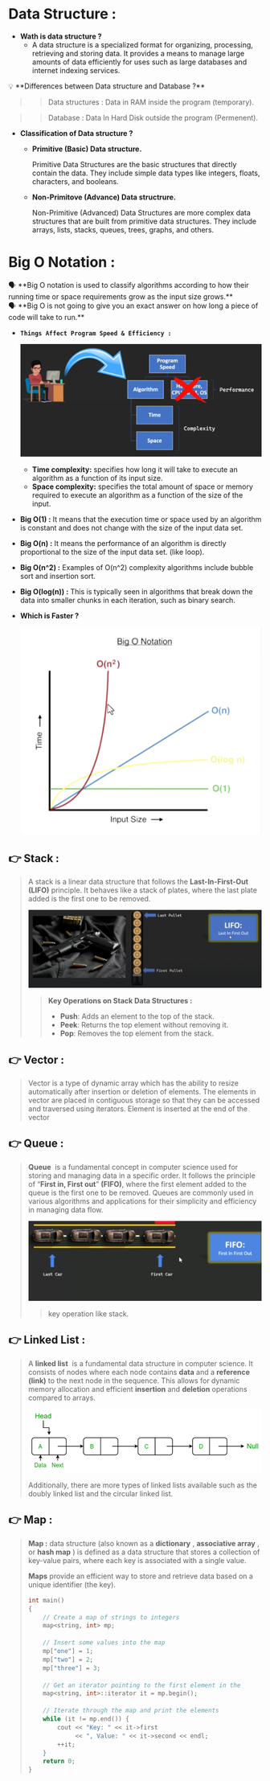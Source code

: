 # Data Structure :

- **Wath is data structure ?**
    - A data structure is a specialized format for organizing, processing, retrieving and storing data. It provides a means to manage large amounts of data efficiently for uses such as large databases and internet indexing services.

<aside>
💡 **Differences between Data structure and Database ?**

>> Data structures : Data in RAM inside the program (temporary).

>> Database : Data In Hard Disk outside the program (Permenent).

</aside>

- **Classification of Data structure ?**
    - **Primitive (Basic) Data structure.**
        
        Primitive Data Structures are the basic structures that directly contain the data. They include simple data types like integers, floats, characters, and booleans.
        
    - **Non-Primitove (Advance) Data structrure.**
        
        Non-Primitive (Advanced) Data Structures are more complex data structures that are built from primitive data structures. They include arrays, lists, stacks, queues, trees, graphs, and others.
        

# Big O Notation  :

<aside>
🗣 **Big O notation is used to classify algorithms according to how their running time or space requirements grow as the input size grows.**

</aside>

<aside>
🗣 **Big O is not going to give you an exact answer on how long a piece of code will take to run.**

</aside>

- **`Things Affect Program Speed & Efficiency :`**
    
    ![Screen Shot 2024-05-29 at 2.55.08 PM.png](Data%20Structure%20ab21a3229ca840f1988de1c5587cec91/3e223723-2af8-498e-8778-2855824f67b0.png)
    
    - **Time complexity:**  specifies how long it will take to execute an algorithm as a function of its input size.
    - **Space complexity:**  specifies the total amount of space or memory required to execute an algorithm as a function of the size of the input.
    
- **Big O(1) :**  It means that the execution time or space used by an algorithm is constant and does not change with the size of the input data set.
- **Big O(n) :**  It means the performance of an algorithm is directly proportional to the size of the input data set. (like loop).
- **Big O(n^2) :** Examples of O(n^2) complexity algorithms include bubble sort and insertion sort.
- **Big O(log(n)) :**  This is typically seen in algorithms that break down the data into smaller chunks in each iteration, such as binary search.
- **Which is Faster ?**
    
    ![Screen Shot 2024-05-30 at 2.33.16 PM.png](Data%20Structure%20ab21a3229ca840f1988de1c5587cec91/Screen_Shot_2024-05-30_at_2.33.16_PM.png)
    

## 👉 **Stack :**

> A stack is a linear data structure that follows the **Last-In-First-Out (LIFO)** principle. It behaves like a stack of plates, where the last plate added is the first one to be removed.
> 
> 
> ![Screenshot 2024-06-22 205044.png](Data%20Structure%20ab21a3229ca840f1988de1c5587cec91/Screenshot_2024-06-22_205044.png)
> 
> > **Key Operations on Stack Data Structures :**
> > 
> > - **Push**: Adds an element to the top of the stack.
> > - **Peek**: Returns the top element without removing it.
> > - **Pop**: Removes the top element from the stack.

## 👉 **Vector :**

> Vector  is a type of dynamic array which has the ability to resize automatically after insertion or deletion of elements. The elements in vector are placed in contiguous storage so that they can be accessed and traversed using iterators. Element is inserted at the end of the vector
> 

## 👉 **Queue  :**

> **Queue**  is a fundamental concept in computer science used for storing and managing data in a specific order. It follows the principle of “**First in, First out**” **(FIFO)**, where the first element added to the queue is the first one to be removed. Queues are commonly used in various algorithms and applications for their simplicity and efficiency in managing data flow.
> 
> 
> ![Screenshot 2024-06-22 214144.png](Data%20Structure%20ab21a3229ca840f1988de1c5587cec91/Screenshot_2024-06-22_214144.png)
> 
> > key operation  like stack.
> > 

## 👉 **Linked List :**

> A **linked list**  is a fundamental data structure in computer science. It consists of nodes where each node contains **data** and a **reference (link)** to the next node in the sequence. This allows for dynamic memory allocation and efficient **insertion** and **deletion** operations compared to arrays.
> 
> 
> ![LLdrawio.png](Data%20Structure%20ab21a3229ca840f1988de1c5587cec91/LLdrawio.png)
> 
> Additionally, there are more types of linked lists available such as the doubly linked list and the circular linked list.
> 

## 👉 **Map :**

> **Map  :**  data structure (also known as a **dictionary** , **associative array** , or **hash map** ) is defined as a data structure that stores a collection of key-value pairs, where each key is associated with a single value.
> 
> 
> **Maps** provide an efficient way to store and retrieve data based on a unique identifier (the key).
> 
> ```cpp
> int main()
> {
>     // Create a map of strings to integers
>     map<string, int> mp;
>  
>     // Insert some values into the map
>     mp["one"] = 1;
>     mp["two"] = 2;
>     mp["three"] = 3;
>  
>     // Get an iterator pointing to the first element in the
>     map<string, int>::iterator it = mp.begin();
>  
>     // Iterate through the map and print the elements
>     while (it != mp.end()) {
>         cout << "Key: " << it->first
>              << ", Value: " << it->second << endl;
>         ++it;
>     }
>     return 0;
> }
> ```
>